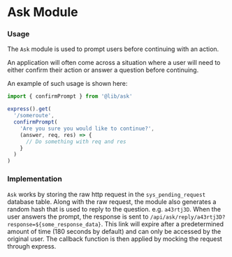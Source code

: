 # Ask Module

### Usage

The `Ask` module is used to prompt users before continuing with an action.

An application will often come across a situation where a user will need to either confirm their action or answer a question before continuing.

An example of such usage is shown here:

```ts
import { confirmPrompt } from '@lib/ask'

express().get(
  '/someroute',
  confirmPrompt(
    'Are you sure you would like to continue?',
    (answer, req, res) => {
      // Do something with req and res
    }
  )
)
```

### Implementation

`Ask` works by storing the raw http request in the `sys_pending_request` database table. Along with the raw request, the module also generates a random hash that is used to reply to the question. e.g. `a43rtj3D`. When the user answers the prompt, the response is sent to `/api/ask/reply/a43rtj3D?response=${some_response_data}`. This link will expire after a predetermined amount of time (180 seconds by default) and can only be accessed by the original user. The callback function is then applied by mocking the request through express.
